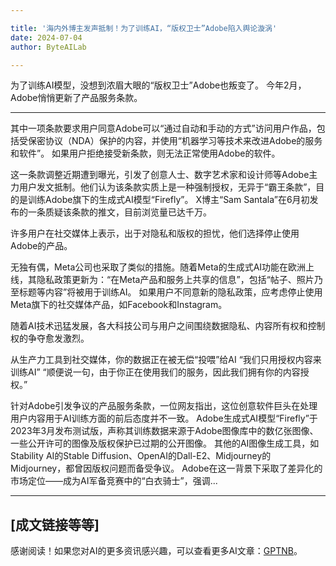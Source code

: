 ```yaml
---

title: '海内外博主发声抵制！为了训练AI，“版权卫士”Adobe陷入舆论漩涡'
date: 2024-07-04
author: ByteAILab

---
```


为了训练AI模型，没想到浓眉大眼的“版权卫士”Adobe也叛变了。
今年2月，Adobe悄悄更新了产品服务条款。

---
其中一项条款要求用户同意Adobe可以“通过自动和手动的方式”访问用户作品，包括受保密协议（NDA）保护的内容，并使用“机器学习等技术来改进Adobe的服务和软件”。
如果用户拒绝接受新条款，则无法正常使用Adobe的软件。
 
这一条款调整近期遭到曝光，引发了创意人士、数字艺术家和设计师等Adobe主力用户发文抵制。他们认为该条款实质上是一种强制授权，无异于“霸王条款”，目的是训练Adobe旗下的生成式AI模型“Firefly”。
X博主“Sam Santala”在6月初发布的一条质疑该条款的推文，目前浏览量已达千万。

许多用户在社交媒体上表示，出于对隐私和版权的担忧，他们选择停止使用Adobe的产品。

无独有偶，Meta公司也采取了类似的措施。随着Meta的生成式AI功能在欧洲上线，其隐私政策更新为：“在Meta产品和服务上共享的信息”，包括“帖子、照片乃至标题等内容”将被用于训练AI。
如果用户不同意新的隐私政策，应考虑停止使用Meta旗下的社交媒体产品，如Facebook和Instagram。

随着AI技术迅猛发展，各大科技公司与用户之间围绕数据隐私、内容所有权和控制权的争夺愈发激烈。

从生产力工具到社交媒体，你的数据正在被无偿“投喂”给AI
“我们只用授权内容来训练AI”
“顺便说一句，由于你正在使用我们的服务，因此我们拥有你的内容授权。”

针对Adobe引发争议的产品服务条款，一位网友指出，这位创意软件巨头在处理用户内容用于AI训练方面的前后态度并不一致。
Adobe生成式AI模型“Firefly”于2023年3月发布测试版，声称其训练数据来源于Adobe图像库中的数亿张图像、一些公开许可的图像及版权保护已过期的公开图像。
其他的AI图像生成工具，如Stability AI的Stable Diffusion、OpenAI的Dall-E2、Midjourney的Midjourney，都曾因版权问题而备受争议。
Adobe在这一背景下采取了差异化的市场定位——成为AI军备竞赛中的“白衣骑士”，强调...

---

[成文链接等等]
---
感谢阅读！如果您对AI的更多资讯感兴趣，可以查看更多AI文章：[GPTNB](https://gptnb.com)。